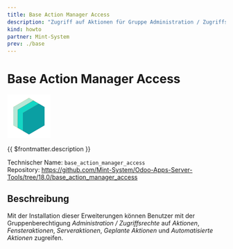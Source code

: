```yaml
---
title: Base Action Manager Access
description: "Zugriff auf Aktionen für Gruppe Administration / Zugriffsrechte."
kind: howto
partner: Mint-System
prev: ./base
---
```

# Base Action Manager Access
![icon_oms_box](attachments/icons_odoo_mint_system.png)

{{ $frontmatter.description }}

Technischer Name: `base_action_manager_access`\
Repository: <https://github.com/Mint-System/Odoo-Apps-Server-Tools/tree/18.0/base_action_manager_access>

## Beschreibung

Mit der Installation dieser Erweiterungen können Benutzer mit der Gruppenberechtigung *Administration / Zugriffsrechte* auf *Aktionen*, *Fensteraktionen*, *Serveraktionen*, *Geplante Aktionen* und *Automatisierte Aktionen* zugreifen.
